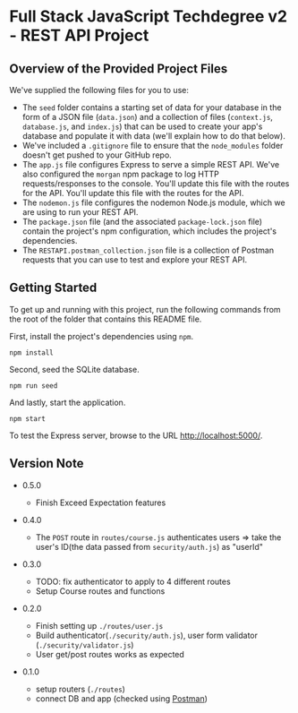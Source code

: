 # Full Stack JavaScript Techdegree v2 - REST API Project

## Overview of the Provided Project Files

We've supplied the following files for you to use:

- The `seed` folder contains a starting set of data for your database in the form of a JSON file (`data.json`) and a collection of files (`context.js`, `database.js`, and `index.js`) that can be used to create your app's database and populate it with data (we'll explain how to do that below).
- We've included a `.gitignore` file to ensure that the `node_modules` folder doesn't get pushed to your GitHub repo.
- The `app.js` file configures Express to serve a simple REST API. We've also configured the `morgan` npm package to log HTTP requests/responses to the console. You'll update this file with the routes for the API. You'll update this file with the routes for the API.
- The `nodemon.js` file configures the nodemon Node.js module, which we are using to run your REST API.
- The `package.json` file (and the associated `package-lock.json` file) contain the project's npm configuration, which includes the project's dependencies.
- The `RESTAPI.postman_collection.json` file is a collection of Postman requests that you can use to test and explore your REST API.

## Getting Started

To get up and running with this project, run the following commands from the root of the folder that contains this README file.

First, install the project's dependencies using `npm`.

```terminal
npm install

```

Second, seed the SQLite database.

```terminal
npm run seed
```

And lastly, start the application.

```terminal
npm start
```

To test the Express server, browse to the URL [http://localhost:5000/](http://localhost:5000/).

## Version Note

- 0.5.0

  - Finish Exceed Expectation features

- 0.4.0

  - The `POST` route in `routes/course.js` authenticates users => take the user's ID(the data passed from `security/auth.js`) as "userId"

- 0.3.0

  - TODO: fix authenticator to apply to 4 different routes
  - Setup Course routes and functions

- 0.2.0

  - Finish setting up `./routes/user.js`
  - Build authenticator(`./security/auth.js`), user form validator (`./security/validator.js`)
  - User get/post routes works as expected

- 0.1.0

  - setup routers (`./routes`)
  - connect DB and app (checked using [Postman](https://www.postman.com/))
